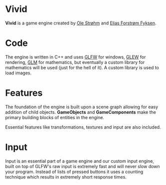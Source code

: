 Vivid
=====

**Vivid** is a game engine created by [Ole Strøhm](https://github.com/OleStrohm) and [Elias Forstrøm Fyksen](https://github.com/eliasffyksen).

# Code

The engine is written in C++ and uses [GLFW](http://www.glfw.org/) for windows, [GLEW](http://glew.sourceforge.net/) for rendering, [GLM](https://glm.g-truc.net/0.9.8/index.html) for mathematics, but eventually a custom library for mathematics will be used (just for the hell of it). A custom library is used to load images.

# Features

The foundation of the engine is built upon a scene graph allowing for easy addition of child objects. **GameObjects** and **GameComponents** make the primary building blocks of entities in the engine.

Essential features like transformations, textures and input are also included.

# Input

Input is an essential part of a game engine and our custom input engine, built on top of GLFW's raw input is extremely fast and will never slow down your program. Instead of lists of pressed buttons it uses a counting technique which results in extremely short response times.